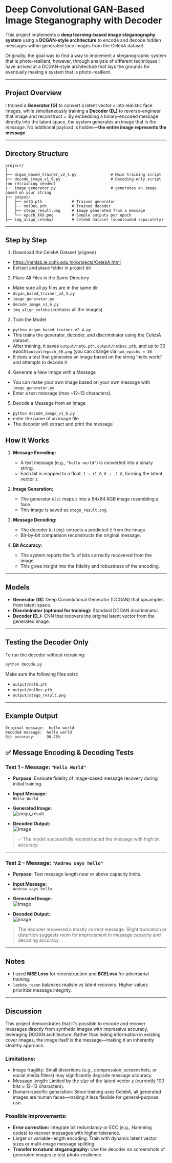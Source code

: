 # Deep Convolutional GAN-Based Image Steganography with Decoder

This project implements a **deep learning-based image steganography system** using a **DCGAN-style architecture** to encode and decode hidden messages within generated face images from the CelebA dataset.

Originally, the goal was to find a way to implement a steganographic system that is photo-resilient, however, through analysis of different techniques I have arrived at a DCGAN-style architecture that lays the grounds for eventually making a system that is photo-resilient.

---

## Project Overview

I trained a **Generator (G)** to convert a latent vector `z` into realistic face images, while simultaneously training a **Decoder (Dᵤ)** to reverse-engineer that image and reconstruct `z`. By embedding a binary-encoded message directly into the latent space, the system generates an image that *is the message*. No additional payload is hidden—**the entire image represents the message**.

---

## Directory Structure

```
project/
│
├── dcgan_based_trainer_v2_4.py               # Main training script
├── decode_image_v1_6.py                      # Decoding-only script (no retraining needed)
├── image_generator.py                        # generates an image based on your string
├── output/
│   ├── netG.pth             # Trained generator
│   ├── netDec.pth           # Trained decoder
│   ├── stego_result.png     # Image generated from a message
│   └── epoch_XXX.png        # Sample outputs per epoch
├── img_align_celeba/        # CelebA dataset (downloaded separately)
```

---

## Step by Step

1. Download the CelebA Dataset (aligned)
 - https://mmlab.ie.cuhk.edu.hk/projects/CelebA.html
 - Extract and place folder in project dir

2. Place All Files in the Same Directory
 - Make sure all py files are in the same dir
 - `dcgan_based_trainer_v2_4.py`
 - `image_generator.py`
 - `decode_image_v1_6.py`
 - `img_align_celeba` (contains all the images)

3. Train the Model
 - `python dcgan_based_trainer_v2_4.py`
 - This trains the generator, decoder, and discriminator using the CelebA dataset.
 - After training, it saves `output/netG.pth`, `output/netDec.pth`, and up to 30 epochs`output/epoch_30.png` (you can change via `num_epochs = 30`
 - It does a test that generates an image based on the string 'hello world' and attempts to decode it

4. Generate a New Image with a Message
 - You can make your own image based on your own message with `image_generator.py`
 - Enter a text message (max ~12–13 characters).

5. Decode a Message from an Image
 - `python decode_image_v1_6.py`
 -  enter the name of an image file
 -  The decoder will extract and print the message


## How It Works

1. **Message Encoding:**
   - A text message (e.g., `"hello world"`) is converted into a binary string.
   - Each bit is mapped to a float: `1 → +1.0`, `0 → -1.0`, forming the latent vector `z`.

2. **Image Generation:**
   - The generator `G(z)` maps `z` into a 64x64 RGB image resembling a face.
   - This image is saved as `stego_result.png`.

3. **Message Decoding:**
   - The decoder `Dᵤ(img)` extracts a predicted `ẑ` from the image.
   - Bit-by-bit comparison reconstructs the original message.

4. **Bit Accuracy:**
   - The system reports the % of bits correctly recovered from the image.
   - This gives insight into the fidelity and robustness of the encoding.

---

## Models

- **Generator (G):** Deep Convolutional Generator (DCGAN) that upsamples from latent space.
- **Discriminator (optional for training):** Standard DCGAN discriminator.
- **Decoder (Dᵤ):** CNN that recovers the original latent vector from the generated image.

---

## Testing the Decoder Only

To run the decoder without retraining:

```bash
python decode.py
```

Make sure the following files exist:
- `output/netG.pth`
- `output/netDec.pth`
- `output/stego_result.png`

---

## Example Output

```
Original message:  hello world
Decoded message:  hello world
Bit accuracy:     98.75%
```

## ✅ Message Encoding & Decoding Tests

### **Test 1 – Message: `"Hello World"`**
- **Purpose:** Evaluate fidelity of image-based message recovery during initial training.
- **Input Message:**  
  `Hello World`

- **Generated Image:**  
  ![stego_result](https://github.com/user-attachments/assets/dbfa148c-def4-4539-a9e7-de7b7a1221db)

- **Decoded Output:**  
  ![image](https://github.com/user-attachments/assets/30193914-4b56-4e7e-8af4-143161646004)

> ✅ The model successfully reconstructed the message with high bit accuracy.

---

### **Test 2 – Message: `"Andrew says hello"`**
- **Purpose:** Test message length near or above capacity limits.
- **Input Message:**  
  `Andrew says hello`

- **Generated Image:**  
  ![image](https://github.com/user-attachments/assets/f073deb1-d356-4c90-a5b7-7c155b1a33a8)

- **Decoded Output:**  
  ![image](https://github.com/user-attachments/assets/fcc83d22-48cb-4ee6-8d9c-e5cb7c86a3bb)

>  The decoder recovered a mostly correct message. Slight truncation or distortion suggests room for improvement in message capacity and decoding accuracy.


---

## Notes

- I used **MSE Loss** for reconstruction and **BCELoss** for adversarial training.
- `lambda_recon` balances realism vs latent recovery. Higher values prioritize message integrity.

---

## Discussion
This project demonstrates that it's possible to encode and recover messages directly from synthetic images with impressive accuracy, leveraging DCGAN architecture. Rather than hiding information in existing cover images, the image itself is the message—making it an inherently stealthy approach.

### Limitations:
- Image fragility: Small distortions (e.g., compression, screenshots, or social media filters) may significantly degrade message accuracy.
- Message length: Limited by the size of the latent vector z (currently 100 bits ≈ 12–13 characters).
- Domain-specific generation: Since training uses CelebA, all generated images are human faces—making it less flexible for general-purpose use.

### Possible Improvements:
- **Error correction:** Integrate bit redundancy or ECC (e.g., Hamming codes) to recover messages with higher tolerance.
- Larger or variable-length encoding: Train with dynamic latent vector sizes or multi-image message splitting.
- **Transfer to natural steganography:** Use the decoder on screenshots of generated images to test photo-resilience.
